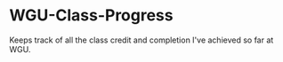 # WGU-Class-Progress
Keeps track of all the class credit and completion I've achieved so far at WGU.

